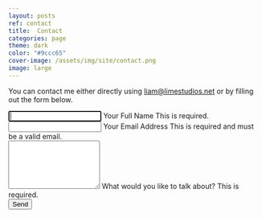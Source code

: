 ```yaml
---
layout: posts
ref: contact
title:  Contact
categories: page
theme: dark
color: "#9ccc65"
cover-image: /assets/img/site/contact.png
image: large
---
```

You can contact me either directly using  <a class="line-s limestudios" href="mailto:liam@limestudios.net?subject=LimeStudios Site">liam@limestudios.net</a> or by filling out the form below.

<form class="contact-form col" action="//formspree.io/liam@limestudios.net" method="POST">
  <div class="input-group">
    <input name="name" autofocus="" required="" type="text">
    <label>Your Full Name</label>
    <span class="description">This is required.</span>
    <span class="bar"></span>
  </div>

  <div class="input-group">
    <input name="_replyto" required="" type="email">
    <label>Your Email Address</label>
    <span class="description">This is required and must be a valid email.</span>
    <span class="bar"></span>
  </div>

  <div class="input-group textarea">
    <textarea name="message" required="" rows="6"></textarea>
    <label>What would you like to talk about?</label>
    <span class="description description-textarea">This is required.</span>
    <span class="bar"></span>
  </div>

  <input type="submit" value="Send">

  <input name="_subject" type="hidden" value="Contact Me Form!">
  <input name="_gotcha" style="display: none;" type="text">
</form>
